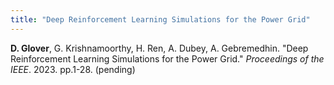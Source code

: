 ```yaml
---
title: "Deep Reinforcement Learning Simulations for the Power Grid"
---
```

<b>D. Glover</b>, G. Krishnamoorthy, H. Ren, A. Dubey, A. Gebremedhin. &quot;Deep Reinforcement Learning Simulations for the Power Grid.&quot; <i>Proceedings of the IEEE</i>. 2023. pp.1-28. (pending)

<!--collection: publications-->
<!--permalink: /publication/Convolutional Neural Network-Based Protection Zone Classification of Faults in Distribution Feeders with PVs-->
<!--excerpt:--> 
<!--date:--> 
<!--venue:-->

<!--paperurl:'http://academicpages.github.io/files/paper3.pdf'-->


<!--[Download paper here](http://academicpages.github.io/files/paper3.pdf)--> 

<!--Recommended citation: Your Name, You. (2015). "Paper Title Number 3." <i>Journal 1</i>. 1(3).-->
